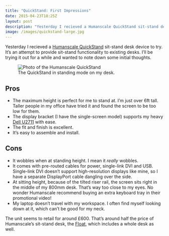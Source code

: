 ```yaml
---
title: "QuickStand: First Impressions"
date: 2015-04-23T18:25Z
layout: post
description: "Yesterday I recieved a Humanscale QuickStand sit-stand desk device to try. It’s an attempt to provide sit-stand functionality to existing desks. I’ll be trying it out for a while and wanted to note down some initial thoughts."
image: /images/quickstand-large.jpg
---
```


Yesterday I recieved a [Humanscale QuickStand](http://global.humanscale.com/products/product_detail.cfm?group=quickstand) sit-stand desk device to try. It’s an attempt to provide sit-stand functionality to existing desks. I’ll be trying it out for a while and wanted to note down some initial thoughts.

<figure>
    <img src="/images/quickstand-small.jpg" srcset="/images/quickstand-medium.jpg 1x, /images/quickstand-large.jpg 2x" alt="Photo of the Humanscale QuickStand">
    <figcaption>The QuickStand in standing mode on my desk.</figcaption>
</figure>

## Pros

- The maximum height is perfect for me to stand at. I’m just over 6ft tall. Taller people in my office have tried it and found the screen to be too low for them.
- The display bracket (I have the single-screen model) supports my heavy [Dell U2711](http://www.dell.com/ae/business/p/dell-u2711/pd) with ease.
- The fit and finish is excellent.
- It’s easy to assemble and install.

## Cons

- It wobbles when at standing height. I mean it _really_ wobbles.
- It comes with pre-routed cables for power, single-link DVI and USB. Single-link DVI doesn’t support high-resolution displays like mine, so I have a separate DisplayPort cable dangling over the side.
- At sitting height, because of the tilted riser rail, the screen sits right in the middle of my 800mm desk. That’s way too close to my eyes. No wonder Humanscale recommend buying an extra keyboard tray in their promotional video!
- My laptop doesn’t travel with my workspace. I often find myself looking down at it, which can’t be good for my neck.

The unit seems to retail for around £600. That’s around half the price of Humanscale’s sit-stand desk, the [Float](http://global.humanscale.com/products/product_detail.cfm?group=float), which includes a whole desk as well.